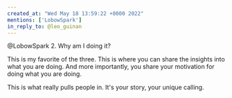 ```yaml
---
created_at: "Wed May 18 13:59:22 +0000 2022"
mentions: ['LobowSpark']
in_reply_to: @leo_guinan
---
```


@LobowSpark 2. Why am I doing it?

This is my favorite of the three. This is where you can share the insights into what you are doing. And more importantly, you share your motivation for doing what you are doing.

This is what really pulls people in. It's your story, your unique calling.